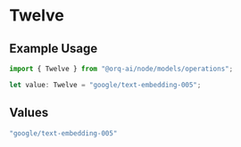 # Twelve

## Example Usage

```typescript
import { Twelve } from "@orq-ai/node/models/operations";

let value: Twelve = "google/text-embedding-005";
```

## Values

```typescript
"google/text-embedding-005"
```